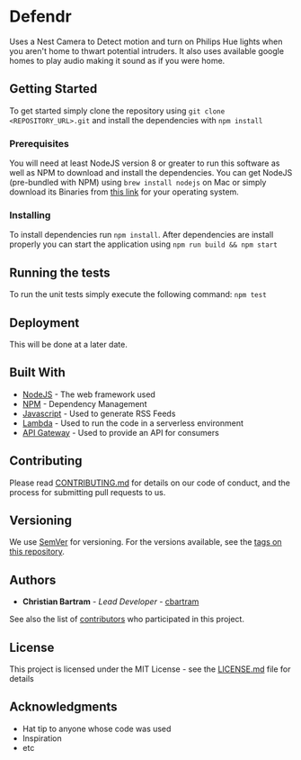 # Defendr

Uses a Nest Camera to Detect motion and turn on Philips Hue lights when you aren't home to thwart potential intruders.
It also uses available google homes to play audio making it sound as if you were home.

## Getting Started

To get started simply clone the repository using `git clone <REPOSITORY_URL>.git` and install the dependencies with
`npm install`

### Prerequisites

You will need at least NodeJS version 8 or greater to run this software as well as NPM to download and install the dependencies.
You can get NodeJS (pre-bundled with NPM) using `brew install nodejs` on Mac or simply download its Binaries from [this link]() for your operating system.

### Installing

To install dependencies run `npm install`. After dependencies are install properly you can start the application using `npm run build && npm start` 

## Running the tests

To run the unit tests simply execute the following command: `npm test`

## Deployment

This will be done at a later date.

## Built With

* [NodeJS](http://www.dropwizard.io/1.0.2/docs/) - The web framework used
* [NPM](https://maven.apache.org/) - Dependency Management
* [Javascript](https://rometools.github.io/rome/) - Used to generate RSS Feeds
* [Lambda](https://rometools.github.io/rome/) - Used to run the code in a serverless environment
* [API Gateway](https://rometools.github.io/rome/) - Used to provide an API for consumers

## Contributing

Please read [CONTRIBUTING.md](https://gist.github.com/PurpleBooth/b24679402957c63ec426) for details on our code of conduct, and the process for submitting pull requests to us.

## Versioning

We use [SemVer](http://semver.org/) for versioning. For the versions available, see the [tags on this repository](https://github.com/cbartram/Defendr/tags). 

## Authors

* **Christian Bartram** - *Lead Developer* - [cbartram](https://github.com/cbartram)

See also the list of [contributors](https://github.com/your/project/contributors) who participated in this project.

## License

This project is licensed under the MIT License - see the [LICENSE.md](LICENSE.md) file for details

## Acknowledgments

* Hat tip to anyone whose code was used
* Inspiration
* etc

